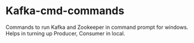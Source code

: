 # Kafka-cmd-commands
Commands to run Kafka and Zookeeper in command prompt for windows. Helps in turning up Producer, Consumer in local.
